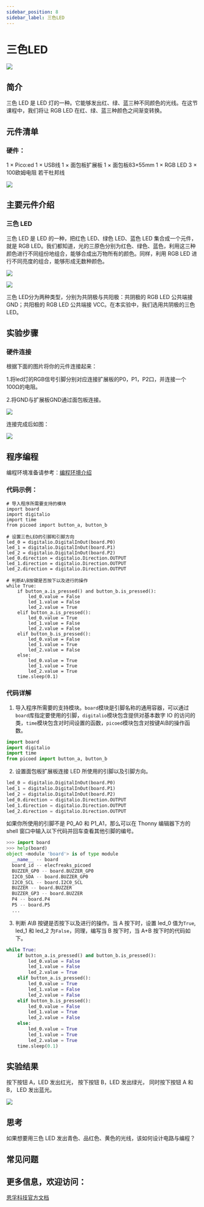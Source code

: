 ```yaml
---
sidebar_position: 8
sidebar_label: 三色LED
---
```


# 三色LED

![](https://wiki-media-ef.oss-cn-hongkong.aliyuncs.com//images/pico-ed-starter-kit-case-05-01.png)

## 简介
三色 LED 是 LED 灯的一种。它能够发出红、绿、蓝三种不同颜色的光线。在这节课程中，我们将让 RGB LED 在红、绿、蓝三种颜色之间渐变转换。

## 元件清单

### 硬件：
1 × Pico:ed
1 × USB线
1 × 面包板扩展板
1 × 面包板83×55mm
1 × RGB LED
3 × 100欧姆电阻
若干杜邦线

![](https://wiki-media-ef.oss-cn-hongkong.aliyuncs.com//images/pico-ed-starter-kit-case-05-02.png)


## 主要元件介绍

### 三色 LED
三色 LED 是 LED 的一种，把红色 LED、绿色 LED、蓝色 LED 集合成一个元件，就是 RGB LED。我们都知道，光的三原色分别为红色、绿色、蓝色，利用这三种颜色进行不同组份地组合，能够合成出万物所有的颜色。同样，利用 RGB LED 进行不同亮度的组合，能够形成无数种颜色。

![](https://wiki-media-ef.oss-cn-hongkong.aliyuncs.com//images/pico-ed-starter-kit-case-05-03.png)

![](https://wiki-media-ef.oss-cn-hongkong.aliyuncs.com//images/pico-ed-starter-kit-case-05-04.png)

三色 LED分为两种类型，分别为共阴极与共阳极：共阴极的 RGB LED 公共端接 GND；共阳极的 RGB LED 公共端接 VCC。在本实验中，我们选用共阴极的三色 LED。

## 实验步骤

### 硬件连接
根据下面的图片将你的元件连接起来：

1.将led灯的RGB信号引脚分别对应连接扩展板的P0，P1，P2口，并连接一个100Ω的电阻。

2.将GND与扩展板GND通过面包板连接。

![](https://wiki-media-ef.oss-cn-hongkong.aliyuncs.com//images/pico-ed-starter-kit-case-05-05.png)

连接完成后如图：

![](https://wiki-media-ef.oss-cn-hongkong.aliyuncs.com//images/pico-ed-starter-kit-case-05-06.png)

## 程序编程
编程环境准备请参考：[编程环境介绍](https://www.yuque.com/elecfreaks-learn/picoed/er7nuh)

### 代码示例：
```
# 导入程序所需要支持的模块
import board
import digitalio
import time
from picoed import button_a, button_b

# 设置三色LED的引脚和引脚方向
led_0 = digitalio.DigitalInOut(board.P0)
led_1 = digitalio.DigitalInOut(board.P1)
led_2 = digitalio.DigitalInOut(board.P2)
led_0.direction = digitalio.Direction.OUTPUT
led_1.direction = digitalio.Direction.OUTPUT
led_2.direction = digitalio.Direction.OUTPUT

# 判断A\B按键是否按下以及进行的操作
while True:
    if button_a.is_pressed() and button_b.is_pressed():
        led_0.value = False
        led_1.value = False
        led_2.value = True
    elif button_a.is_pressed():
        led_0.value = True
        led_1.value = False
        led_2.value = False
    elif button_b.is_pressed():
        led_0.value = False
        led_1.value = True
        led_2.value = False
    else:
        led_0.value = True
        led_1.value = True
        led_2.value = True
    time.sleep(0.1)
```

### 代码详解

1. 导入程序所需要的支持模块。`board`模块是引脚名称的通用容器，可以通过`board`库指定要使用的引脚，`digitalio`模块包含提供对基本数字 IO 的访问的类，`time`模块包含对时间设置的函数，`picoed`模块包含对按键A\B的操作函数。
```python
import board
import digitalio
import time
from picoed import button_a, button_b
```

2. 设置面包板扩展板连接 LED 所使用的引脚以及引脚方向。
```python
led_0 = digitalio.DigitalInOut(board.P0)
led_1 = digitalio.DigitalInOut(board.P1)
led_2 = digitalio.DigitalInOut(board.P2)
led_0.direction = digitalio.Direction.OUTPUT
led_1.direction = digitalio.Direction.OUTPUT
led_2.direction = digitalio.Direction.OUTPUT
```
如果你所使用的引脚不是 P0_A0 和 P1_A1，那么可以在 Thonny 编辑器下方的 shell 窗口中输入以下代码并回车查看其他引脚的编号。
```python
>>> import board
>>> help(board)
object <module 'board'> is of type module
  __name__ -- board
  board_id -- elecfreaks_picoed
  BUZZER_GP0 -- board.BUZZER_GP0
  I2C0_SDA -- board.BUZZER_GP0
  I2C0_SCL -- board.I2C0_SCL
  BUZZER -- board.BUZZER
  BUZZER_GP3 -- board.BUZZER
  P4 -- board.P4
  P5 -- board.P5
  ...
```

3. 判断 A\B 按键是否按下以及进行的操作。当 A 按下时，设置 led_0 值为`True`, led_1 和 led_2 为`False`，同理，编写当 B 按下时，当 A+B 按下时的代码如下。
```python
while True:
    if button_a.is_pressed() and button_b.is_pressed():
        led_0.value = False
        led_1.value = False
        led_2.value = True
    elif button_a.is_pressed():
        led_0.value = True
        led_1.value = False
        led_2.value = False
    elif button_b.is_pressed():
        led_0.value = False
        led_1.value = True
        led_2.value = False
    else:
        led_0.value = True
        led_1.value = True
        led_2.value = True
    time.sleep(0.1)
```

## 实验结果
按下按钮 A，LED 发出红光， 按下按钮 B，LED 发出绿光， 同时按下按钮 A 和 B， LED 发出蓝光。

![](https://wiki-media-ef.oss-cn-hongkong.aliyuncs.com//images/pico-ed-starter-kit-case-05.gif)


## 思考
如果想要用三色 LED 发出青色、品红色、黄色的光线，该如何设计电路与编程？

## 常见问题

## 更多信息，欢迎访问：
[恩孚科技官方文档](https://www.elecfreaks.com/learn-en/)
